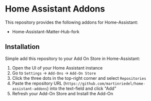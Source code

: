 # Home Assistant Addons

This repository provides the following addons for Home-Assistant:

- Home-Assistant-Matter-Hub-fork

## Installation

Simple add this repository to your Add On Store in Home-Assistant:

1. Open the UI of your Home Assistant instance
2. Go to `Settings` -> `Add-Ons` -> `Add-On Store`
3. Click the three dots in the top-right corner and select `Repositories`
4. Paste the repository URL (`https://github.com/martinriedel/home-assistant-addons`) into the text-field and click "Add"
5. Refresh your Add-On Store and Install the Add-On
